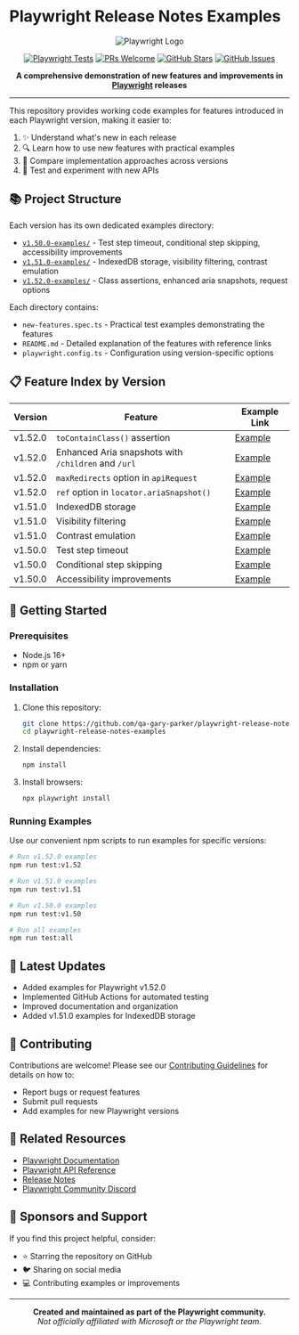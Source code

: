 # Playwright Release Notes Examples

<div align="center">

![Playwright Logo](https://playwright.dev/img/playwright-logo.svg)

[![Playwright Tests](https://github.com/qa-gary-parker/playwright-release-notes-examples/actions/workflows/playwright.yml/badge.svg)](https://github.com/qa-gary-parker/playwright-release-notes-examples/actions/workflows/playwright.yml)
[![PRs Welcome](https://img.shields.io/badge/PRs-welcome-brightgreen.svg)](https://makeapullrequest.com)
[![GitHub Stars](https://img.shields.io/github/stars/qa-gary-parker/playwright-release-notes-examples.svg)](https://github.com/qa-gary-parker/playwright-release-notes-examples/stargazers)
[![GitHub Issues](https://img.shields.io/github/issues/qa-gary-parker/playwright-release-notes-examples.svg)](https://github.com/qa-gary-parker/playwright-release-notes-examples/issues)

**A comprehensive demonstration of new features and improvements in [Playwright](https://playwright.dev) releases**

</div>

---

This repository provides working code examples for features introduced in each Playwright version, making it easier to:

1. ✨ Understand what's new in each release
2. 🔍 Learn how to use new features with practical examples
3. 🧪 Compare implementation approaches across versions
4. 🚀 Test and experiment with new APIs

## 📚 Project Structure

Each version has its own dedicated examples directory:

- [`v1.50.0-examples/`](./v1.50.0-examples/) - Test step timeout, conditional step skipping, accessibility improvements
- [`v1.51.0-examples/`](./v1.51.0-examples/) - IndexedDB storage, visibility filtering, contrast emulation 
- [`v1.52.0-examples/`](./v1.52.0-examples/) - Class assertions, enhanced aria snapshots, request options

Each directory contains:
- `new-features.spec.ts` - Practical test examples demonstrating the features
- `README.md` - Detailed explanation of the features with reference links
- `playwright.config.ts` - Configuration using version-specific options

## 📋 Feature Index by Version

| Version | Feature | Example Link |
|---------|---------|-------------|
| v1.52.0 | `toContainClass()` assertion | [Example](./v1.52.0-examples/new-features.spec.ts) |
| v1.52.0 | Enhanced Aria snapshots with `/children` and `/url` | [Example](./v1.52.0-examples/new-features.spec.ts) |
| v1.52.0 | `maxRedirects` option in `apiRequest` | [Example](./v1.52.0-examples/new-features.spec.ts) |
| v1.52.0 | `ref` option in `locator.ariaSnapshot()` | [Example](./v1.52.0-examples/new-features.spec.ts) |
| v1.51.0 | IndexedDB storage | [Example](./v1.51.0-examples/) |
| v1.51.0 | Visibility filtering | [Example](./v1.51.0-examples/) |
| v1.51.0 | Contrast emulation | [Example](./v1.51.0-examples/) |
| v1.50.0 | Test step timeout | [Example](./v1.50.0-examples/) |
| v1.50.0 | Conditional step skipping | [Example](./v1.50.0-examples/) |
| v1.50.0 | Accessibility improvements | [Example](./v1.50.0-examples/) |

## 🚀 Getting Started

### Prerequisites

- Node.js 16+
- npm or yarn

### Installation

1. Clone this repository:
   ```bash
   git clone https://github.com/qa-gary-parker/playwright-release-notes-examples.git
   cd playwright-release-notes-examples
   ```

2. Install dependencies:
   ```bash
   npm install
   ```

3. Install browsers:
   ```bash
   npx playwright install
   ```

### Running Examples

Use our convenient npm scripts to run examples for specific versions:

```bash
# Run v1.52.0 examples
npm run test:v1.52

# Run v1.51.0 examples
npm run test:v1.51

# Run v1.50.0 examples
npm run test:v1.50

# Run all examples
npm run test:all
```

## 🔄 Latest Updates

- Added examples for Playwright v1.52.0
- Implemented GitHub Actions for automated testing
- Improved documentation and organization
- Added v1.51.0 examples for IndexedDB storage

## 🤝 Contributing

Contributions are welcome! Please see our [Contributing Guidelines](CONTRIBUTING.md) for details on how to:

- Report bugs or request features
- Submit pull requests
- Add examples for new Playwright versions

## 🌟 Related Resources

- [Playwright Documentation](https://playwright.dev/docs/intro)
- [Playwright API Reference](https://playwright.dev/docs/api/class-playwright)
- [Release Notes](https://playwright.dev/docs/release-notes)
- [Playwright Community Discord](https://playwright.dev/community/welcome)

## 💖 Sponsors and Support

If you find this project helpful, consider:

- ⭐ Starring the repository on GitHub
- 🐦 Sharing on social media
- 💻 Contributing examples or improvements

---

<div align="center">

**Created and maintained as part of the Playwright community.**  
*Not officially affiliated with Microsoft or the Playwright team.*

</div> 